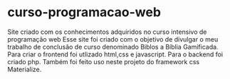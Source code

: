 # curso-programacao-web
 Site criado com os conhecimentos adquiridos no curso intensivo de programação web
 Esse site foi criado com o objetivo de divulgar o meu trabalho de conclusão de curso denominado Biblos a Bíblia Gamificada.
 Para criar o frontend foi utlizado html,css e javascript.
 Para o backend foi criado php. 
 Também foi feito uso neste projeto do framework css Materialize.
